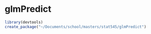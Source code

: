 # glmPredict

```r
library(devtools)
create_package("~/Documents/school/masters/stat545/glmPredict")
```
